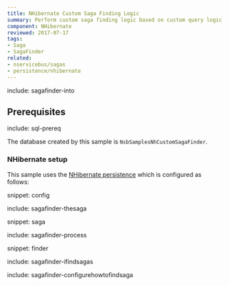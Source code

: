 ```yaml
---
title: NHibernate Custom Saga Finding Logic
summary: Perform custom saga finding logic based on custom query logic when the Saga storage is a relational database using NHibernate as the O/RM.
component: NHibernate
reviewed: 2017-07-17
tags:
- Saga
- SagaFinder
related:
- nservicebus/sagas
- persistence/nhibernate
---
```


include: sagafinder-into


## Prerequisites

include: sql-prereq

The database created by this sample is `NsbSamplesNhCustomSagaFinder`.


### NHibernate setup

This sample uses the [NHibernate persistence](/persistence/nhibernate/) which is configured as follows:

snippet: config


include: sagafinder-thesaga

snippet: saga

include: sagafinder-process

snippet: finder

include: sagafinder-ifindsagas

include: sagafinder-configurehowtofindsaga